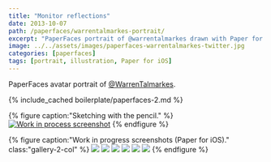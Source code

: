 ```yaml
---
title: "Monitor reflections"
date: 2013-10-07
path: /paperfaces/warrentalmarkes-portrait/
excerpt: "PaperFaces portrait of @warrentalmarkes drawn with Paper for iOS on an iPad."
image: ../../assets/images/paperfaces-warrentalmarkes-twitter.jpg
categories: [paperfaces]
tags: [portrait, illustration, Paper for iOS]
---
```


PaperFaces avatar portrait of <a href="https://twitter.com/WarrenTalmarkes">@WarrenTalmarkes</a>.

{% include_cached boilerplate/paperfaces-2.md %}

{% figure caption:"Sketching with the pencil." %}
[![Work in process screenshot](../../assets/images/paperfaces-warrentalmarkes-process-1-750.jpg)](../../assets/images/paperfaces-warrentalmarkes-process-1-lg.jpg)
{% endfigure %}

{% figure caption:"Work in progress screenshots (Paper for iOS)." class:"gallery-2-col" %}
[![](../../assets/images/paperfaces-warrentalmarkes-process-2-600.jpg)](../../assets/images/paperfaces-warrentalmarkes-process-2-lg.jpg)
[![](../../assets/images/paperfaces-warrentalmarkes-process-3-600.jpg)](../../assets/images/paperfaces-warrentalmarkes-process-3-lg.jpg)
[![](../../assets/images/paperfaces-warrentalmarkes-process-4-600.jpg)](../../assets/images/paperfaces-warrentalmarkes-process-4-lg.jpg)
[![](../../assets/images/paperfaces-warrentalmarkes-process-5-600.jpg)](../../assets/images/paperfaces-warrentalmarkes-process-5-lg.jpg)
[![](../../assets/images/paperfaces-warrentalmarkes-process-6-600.jpg)](../../assets/images/paperfaces-warrentalmarkes-process-6-lg.jpg)
[![](../../assets/images/paperfaces-warrentalmarkes-process-7-600.jpg)](../../assets/images/paperfaces-warrentalmarkes-process-7-lg.jpg)
{% endfigure %}
